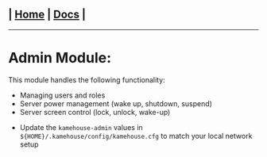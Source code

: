 | [Home](/README.md) | [Docs](/docs/README.md) |
---------------------------------------------------------------

*********************

# Admin Module:

This module handles the following functionality:

* Managing users and roles
* Server power management (wake up, shutdown, suspend)
* Server screen control (lock, unlock, wake-up)

- Update the `kamehouse-admin` values in `${HOME}/.kamehouse/config/kamehouse.cfg` to match your local network setup
